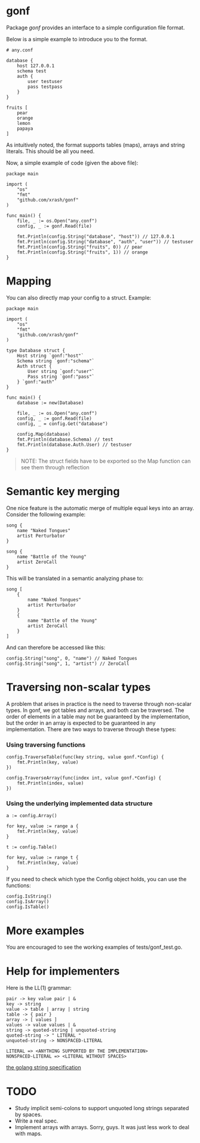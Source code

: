# gonf

Package _gonf_ provides an interface to a simple configuration file format.

Below is a simple example to introduce you to the format.

    # any.conf

    database {
        host 127.0.0.1
        schema test
        auth {
            user testuser
            pass testpass
        }
    }

    fruits [
        pear
        orange
        lemon
        papaya
    ]

As intuitively noted, the format supports tables (maps), arrays and string literals. This should be all you need.

Now, a simple example of code (given the above file):

    package main

    import (
        "os"
        "fmt"
        "github.com/xrash/gonf"
    )

    func main() {
        file, _ := os.Open("any.conf")
        config, _ := gonf.Read(file)

        fmt.Println(config.String("database", "host")) // 127.0.0.1
        fmt.Println(config.String("database", "auth", "user")) // testuser
        fmt.Println(config.String("fruits", 0)) // pear
        fmt.Println(config.String("fruits", 1)) // orange
    }

# Mapping

You can also directly map your config to a struct. Example:

    package main

    import (
        "os"
        "fmt"
        "github.com/xrash/gonf"
    )

    type Database struct {
        Host string `gonf:"host"`
        Schema string `gonf:"schema"`
        Auth struct {
            User string `gonf:"user"`
            Pass string `gonf:"pass"`
        } `gonf:"auth"`
    }

    func main() {
        database := new(Database)

        file, _ := os.Open("any.conf")
        config, _ := gonf.Read(file)
        config, _ = config.Get("database")

        config.Map(database)
        fmt.Println(database.Schema) // test
        fmt.Println(database.Auth.User) // testuser
    }

> NOTE: The struct fields have to be exported so the Map function can see them through reflection

# Semantic key merging

One nice feature is the automatic merge of multiple equal keys into an array. Consider the following example:

    song {
	    name "Naked Tongues"
		artist Perturbator
	}
	
	song {
	    name "Battle of the Young"
		artist ZeroCall
	}

This will be translated in a semantic analyzing phase to:

    song [
	    {
		    name "Naked Tongues"
			artist Perturbator
		}
		{
		    name "Battle of the Young"
			artist ZeroCall
		}
	]

And can therefore be accessed like this:

    config.String("song", 0, "name") // Naked Tongues
    config.String("song", 1, "artist") // ZeroCall

# Traversing non-scalar types

A problem that arises in practice is the need to traverse through non-scalar types. In gonf, we got tables and arrays, and both can be traversed. The order of elements in a table may not be guaranteed by the implementation, but the order in an array is expected to be guaranteed in any implementation. There are two ways to traverse through these types:

### Using traversing functions

    config.TraverseTable(func(key string, value gonf.*Config) {
	    fmt.Println(key, value)
	})

    config.TraverseArray(func(index int, value gonf.*Config) {
	    fmt.Println(index, value)
	})

### Using the underlying implemented data structure

    a := config.Array()
	
	for key, value := range a {
	    fmt.Println(key, value)
	}

    t := config.Table()

	for key, value := range t {
	    fmt.Println(key, value)
	}

If you need to check which type the Config object holds, you can use the functions:

    config.IsString()
    config.IsArray()
    config.IsTable()

# More examples

You are encouraged to see the working examples of tests/gonf_test.go.

# Help for implementers

Here is the LL(1) grammar:

    pair -> key value pair | &
    key -> string
    value -> table | array | string
    table -> { pair }
    array -> [ values ]
    values -> value values | &
    string -> quoted-string | unquoted-string
    quoted-string -> " LITERAL "
    unquoted-string -> NONSPACED-LITERAL

    LITERAL => <ANYTHING SUPPORTED BY THE IMPLEMENTATION>
    NONSPACED-LITERAL => <LITERAL WITHOUT SPACES>

[the golang string specification](http://golang.org/ref/spec#String_literals)

# TODO
 - Study implicit semi-colons to support unquoted long strings separated by spaces.
 - Write a real spec.
 - Implement arrays with arrays. Sorry, guys. It was just less work to deal with maps.
